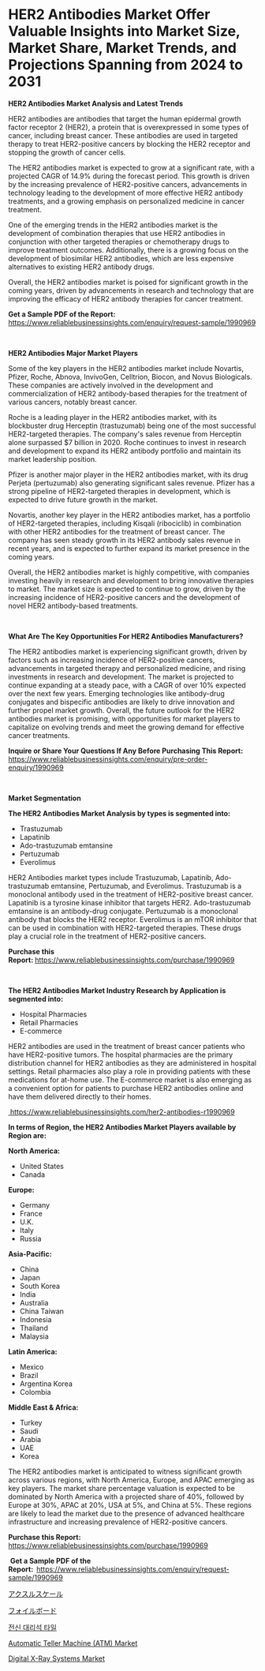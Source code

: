 <p><h1>HER2 Antibodies Market Offer Valuable Insights into Market Size, Market Share, Market Trends, and Projections Spanning from 2024 to 2031</h1></p><p><strong>HER2 Antibodies Market Analysis and Latest Trends</strong></p>
<p><p>HER2 antibodies are antibodies that target the human epidermal growth factor receptor 2 (HER2), a protein that is overexpressed in some types of cancer, including breast cancer. These antibodies are used in targeted therapy to treat HER2-positive cancers by blocking the HER2 receptor and stopping the growth of cancer cells.</p><p>The HER2 antibodies market is expected to grow at a significant rate, with a projected CAGR of 14.9% during the forecast period. This growth is driven by the increasing prevalence of HER2-positive cancers, advancements in technology leading to the development of more effective HER2 antibody treatments, and a growing emphasis on personalized medicine in cancer treatment.</p><p>One of the emerging trends in the HER2 antibodies market is the development of combination therapies that use HER2 antibodies in conjunction with other targeted therapies or chemotherapy drugs to improve treatment outcomes. Additionally, there is a growing focus on the development of biosimilar HER2 antibodies, which are less expensive alternatives to existing HER2 antibody drugs.</p><p>Overall, the HER2 antibodies market is poised for significant growth in the coming years, driven by advancements in research and technology that are improving the efficacy of HER2 antibody therapies for cancer treatment.</p></p>
<p><strong>Get a Sample PDF of the Report:&nbsp;</strong> <a href="https://www.reliablebusinessinsights.com/enquiry/request-sample/1990969">https://www.reliablebusinessinsights.com/enquiry/request-sample/1990969</a></p>
<p>&nbsp;</p>
<p><strong>HER2 Antibodies Major Market Players</strong></p>
<p><p>Some of the key players in the HER2 antibodies market include Novartis, Pfizer, Roche, Abnova, InvivoGen, Celltrion, Biocon, and Novus Biologicals. These companies are actively involved in the development and commercialization of HER2 antibody-based therapies for the treatment of various cancers, notably breast cancer.</p><p>Roche is a leading player in the HER2 antibodies market, with its blockbuster drug Herceptin (trastuzumab) being one of the most successful HER2-targeted therapies. The company's sales revenue from Herceptin alone surpassed $7 billion in 2020. Roche continues to invest in research and development to expand its HER2 antibody portfolio and maintain its market leadership position.</p><p>Pfizer is another major player in the HER2 antibodies market, with its drug Perjeta (pertuzumab) also generating significant sales revenue. Pfizer has a strong pipeline of HER2-targeted therapies in development, which is expected to drive future growth in the market.</p><p>Novartis, another key player in the HER2 antibodies market, has a portfolio of HER2-targeted therapies, including Kisqali (ribociclib) in combination with other HER2 antibodies for the treatment of breast cancer. The company has seen steady growth in its HER2 antibody sales revenue in recent years, and is expected to further expand its market presence in the coming years.</p><p>Overall, the HER2 antibodies market is highly competitive, with companies investing heavily in research and development to bring innovative therapies to market. The market size is expected to continue to grow, driven by the increasing incidence of HER2-positive cancers and the development of novel HER2 antibody-based treatments.</p></p>
<p>&nbsp;</p>
<p><strong>What Are The Key Opportunities For HER2 Antibodies Manufacturers?</strong></p>
<p><p>The HER2 antibodies market is experiencing significant growth, driven by factors such as increasing incidence of HER2-positive cancers, advancements in targeted therapy and personalized medicine, and rising investments in research and development. The market is projected to continue expanding at a steady pace, with a CAGR of over 10% expected over the next few years. Emerging technologies like antibody-drug conjugates and bispecific antibodies are likely to drive innovation and further propel market growth. Overall, the future outlook for the HER2 antibodies market is promising, with opportunities for market players to capitalize on evolving trends and meet the growing demand for effective cancer treatments.</p></p>
<p><strong>Inquire or Share Your Questions If Any Before Purchasing This Report:</strong> <a href="https://www.reliablebusinessinsights.com/enquiry/pre-order-enquiry/1990969">https://www.reliablebusinessinsights.com/enquiry/pre-order-enquiry/1990969</a></p>
<p>&nbsp;</p>
<p><strong>Market Segmentation</strong></p>
<p><strong>The HER2 Antibodies Market Analysis by types is segmented into:</strong></p>
<p><ul><li>Trastuzumab</li><li>Lapatinib</li><li>Ado-trastuzumab emtansine</li><li>Pertuzumab</li><li>Everolimus</li></ul></p>
<p><p>HER2 Antibodies market types include Trastuzumab, Lapatinib, Ado-trastuzumab emtansine, Pertuzumab, and Everolimus. Trastuzumab is a monoclonal antibody used in the treatment of HER2-positive breast cancer. Lapatinib is a tyrosine kinase inhibitor that targets HER2. Ado-trastuzumab emtansine is an antibody-drug conjugate. Pertuzumab is a monoclonal antibody that blocks the HER2 receptor. Everolimus is an mTOR inhibitor that can be used in combination with HER2-targeted therapies. These drugs play a crucial role in the treatment of HER2-positive cancers.</p></p>
<p><strong>Purchase this Report:&nbsp;</strong><a href="https://www.reliablebusinessinsights.com/purchase/1990969">https://www.reliablebusinessinsights.com/purchase/1990969</a></p>
<p>&nbsp;</p>
<p><strong>The HER2 Antibodies Market Industry Research by Application is segmented into:</strong></p>
<p><ul><li>Hospital Pharmacies</li><li>Retail Pharmacies</li><li>E-commerce</li></ul></p>
<p><p>HER2 antibodies are used in the treatment of breast cancer patients who have HER2-positive tumors. The hospital pharmacies are the primary distribution channel for HER2 antibodies as they are administered in hospital settings. Retail pharmacies also play a role in providing patients with these medications for at-home use. The E-commerce market is also emerging as a convenient option for patients to purchase HER2 antibodies online and have them delivered directly to their homes.</p></p>
<p><a href="https://www.reliablebusinessinsights.com/her2-antibodies-r1990969">&nbsp;https://www.reliablebusinessinsights.com/her2-antibodies-r1990969</a></p>
<p><strong>In terms of Region, the HER2 Antibodies Market Players available by Region are:</strong></p>
<p>
    <p> <strong> North America: </strong>
        <ul>
            <li>United States</li>
            <li>Canada</li>
        </ul>
        </p> 
    <p> <strong> Europe: </strong>
        <ul>
            <li>Germany</li>
            <li>France</li>
            <li>U.K.</li>
            <li>Italy</li>
            <li>Russia</li>
        </ul>
        </p> 
    <p> <strong> Asia-Pacific: </strong>
        <ul>
            <li>China</li>
            <li>Japan</li>
            <li>South Korea</li>
            <li>India</li>
            <li>Australia</li>
            <li>China Taiwan</li>
            <li>Indonesia</li>
            <li>Thailand</li>
            <li>Malaysia</li>
        </ul>
        </p> 
    <p> <strong> Latin America: </strong>
        <ul>
            <li>Mexico</li>
            <li>Brazil</li>
            <li>Argentina Korea</li>
            <li>Colombia</li>
        </ul>
        </p> 
    <p> <strong> Middle East & Africa: </strong>
        <ul>
            <li>Turkey</li>
            <li>Saudi</li>
            <li>Arabia</li>
            <li>UAE</li>
            <li>Korea</li>
        </ul>
    </p>
    </p>
<p><p>The HER2 antibodies market is anticipated to witness significant growth across various regions, with North America, Europe, and APAC emerging as key players. The market share percentage valuation is expected to be dominated by North America with a projected share of 40%, followed by Europe at 30%, APAC at 20%, USA at 5%, and China at 5%. These regions are likely to lead the market due to the presence of advanced healthcare infrastructure and increasing prevalence of HER2-positive cancers.</p></p>
<p><strong>Purchase this Report: </strong><a href="https://www.reliablebusinessinsights.com/purchase/1990969">https://www.reliablebusinessinsights.com/purchase/1990969</a></p>
<p>&nbsp;<strong>Get a Sample PDF of the Report:&nbsp;&nbsp;</strong><a href="https://www.reliablebusinessinsights.com/enquiry/request-sample/1990969">https://www.reliablebusinessinsights.com/enquiry/request-sample/1990969</a></p>
<p><strong></strong></p>
<p><p><a href="https://github.com/AbigaleHuel/Market-Research-Report-List-1/blob/main/5450825165824.md">アクスルスケール</a></p><p><a href="https://github.com/AdellaPrice2023/Market-Research-Report-List-2/blob/main/1125981165823.md">フォイルボード</a></p><p><a href="https://github.com/Evans21Bill/Market-Research-Report-List-1/blob/main/6687001178974.md">전신 대리석 타일</a></p><p><a href="https://www.linkedin.com/pulse/exploring-automatic-teller-machine-atm-market-dynamics-global-trends-upq5c?trackingId=6k3perP%2Fz0XFpfDhv22xfQ%3D%3D">Automatic Teller Machine (ATM) Market</a></p><p><a href="https://www.linkedin.com/pulse/global-digital-x-ray-systems-market-projected-grow-cagr-132-forcasted-y5nmc?trackingId=SwvhBTBCyPm3YYx0iik06A%3D%3D">Digital X-Ray Systems Market</a></p></p>